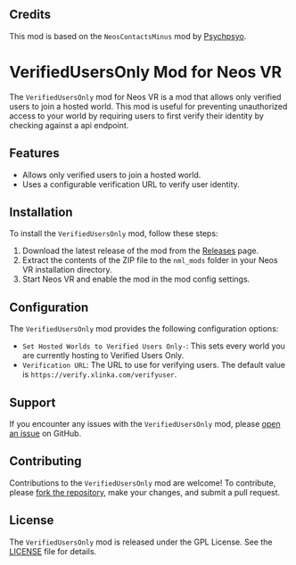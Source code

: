 ## Credits

This mod is based on the `NeosContactsMinus` mod by [Psychpsyo](https://github.com/Psychpsyo/NeosContactsMinus).


# VerifiedUsersOnly Mod for Neos VR

The `VerifiedUsersOnly` mod for Neos VR is a mod that allows only verified users to join a hosted world. This mod is useful for preventing unauthorized access to your world by requiring users to first verify their identity by checking against a api endpoint.

## Features

- Allows only verified users to join a hosted world.
- Uses a configurable verification URL to verify user identity.

## Installation

To install the `VerifiedUsersOnly` mod, follow these steps:

1. Download the latest release of the mod from the [Releases](https://github.com/xLinka/VerifiedUsersOnly/releases) page.
2. Extract the contents of the ZIP file to the `nml_mods` folder in your Neos VR installation directory.
3. Start Neos VR and enable the mod in the mod config settings.

## Configuration

The `VerifiedUsersOnly` mod provides the following configuration options:

- `Set Hosted Worlds to Verified Users Only-`: This sets every world you are currently hosting to Verified Users Only.
- `Verification URL`: The URL to use for verifying users. The default value is `https://verify.xlinka.com/verifyuser`.

## Support

If you encounter any issues with the `VerifiedUsersOnly` mod, please [open an issue](https://github.com/xLinka/VerifiedUsersOnly/issues/new) on GitHub.

## Contributing

Contributions to the `VerifiedUsersOnly` mod are welcome! To contribute, please [fork the repository](https://github.com/xLinka/VerifiedUsersOnly/fork), make your changes, and submit a pull request.

## License

The `VerifiedUsersOnly` mod is released under the GPL License. See the [LICENSE](LICENSE) file for details.
